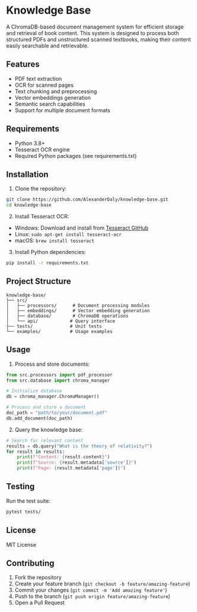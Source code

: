 # Knowledge Base

A ChromaDB-based document management system for efficient storage and retrieval of book content. This system is designed to process both structured PDFs and unstructured scanned textbooks, making their content easily searchable and retrievable.

## Features

- PDF text extraction
- OCR for scanned pages
- Text chunking and preprocessing
- Vector embeddings generation
- Semantic search capabilities
- Support for multiple document formats

## Requirements

- Python 3.8+
- Tesseract OCR engine
- Required Python packages (see requirements.txt)

## Installation

1. Clone the repository:
```bash
git clone https://github.com/AlexanderDaly/knowledge-base.git
cd knowledge-base
```

2. Install Tesseract OCR:
- Windows: Download and install from [Tesseract GitHub](https://github.com/UB-Mannheim/tesseract/wiki)
- Linux: `sudo apt-get install tesseract-ocr`
- macOS: `brew install tesseract`

3. Install Python dependencies:
```bash
pip install -r requirements.txt
```

## Project Structure

```
knowledge-base/
├── src/
│   ├── processors/      # Document processing modules
│   ├── embeddings/      # Vector embedding generation
│   ├── database/        # ChromaDB operations
│   └── api/            # Query interface
├── tests/              # Unit tests
└── examples/           # Usage examples
```

## Usage

1. Process and store documents:
```python
from src.processors import pdf_processor
from src.database import chroma_manager

# Initialize database
db = chroma_manager.ChromaManager()

# Process and store a document
doc_path = "path/to/your/document.pdf"
db.add_document(doc_path)
```

2. Query the knowledge base:
```python
# Search for relevant content
results = db.query("What is the theory of relativity?")
for result in results:
    print(f"Content: {result.content}")
    print(f"Source: {result.metadata['source']}")
    print(f"Page: {result.metadata['page']}")
```

## Testing

Run the test suite:
```bash
pytest tests/
```

## License

MIT License

## Contributing

1. Fork the repository
2. Create your feature branch (`git checkout -b feature/amazing-feature`)
3. Commit your changes (`git commit -m 'Add amazing feature'`)
4. Push to the branch (`git push origin feature/amazing-feature`)
5. Open a Pull Request
